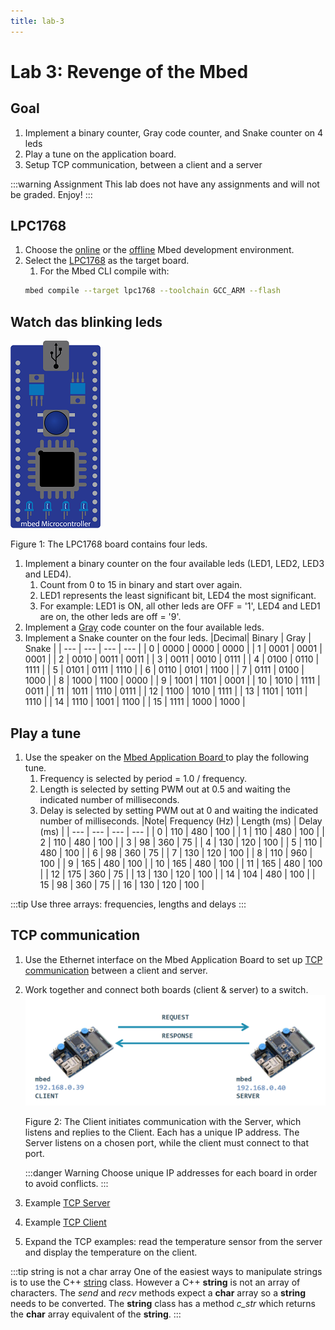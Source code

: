 ```yaml
---
title: lab-3
---
```


# Lab 3: Revenge of the Mbed

## Goal

1. Implement a binary counter, Gray code counter, and Snake counter on 4 leds  
1. Play a tune on the application board.
1. Setup TCP communication, between a client and a server


:::warning Assignment
This lab does not have any assignments and will not be graded. Enjoy!
:::

## LPC1768

1. Choose the [online](../lab-1/#mbed-blinky) or the [offline](../lab-1/#mbed-cli) Mbed development environment.
1. Select the [LPC1768](https://os.mbed.com/platforms/mbed-LPC1768/) as the target board.
    1. For the Mbed CLI compile with:
    ```bash
    mbed compile --target lpc1768 --toolchain GCC_ARM --flash
    ```

## Watch das blinking leds

![The LPC1768 board](./assets/mbed.png)

Figure 1: The LPC1768 board contains four leds.

1. Implement a binary counter on the four available leds (LED1, LED2, LED3 and LED4).
    1. Count from 0 to 15 in binary and start over again.
    1. LED1 represents the least significant bit, LED4 the most significant.
    1. For example: LED1 is ON, all other leds are OFF = '1', LED4 and LED1 are on, the other leds are off = '9'.
1. Implement a [Gray](https://en.wikipedia.org/wiki/Gray_code) code counter on the four available leds.
1. Implement a Snake counter on the four leds.
    |Decimal| 	Binary | Gray | Snake |
    | --- | --- |   --- |  --- |
    | 0 | 	0000 |	0000 | 0000 |
    | 1 | 	0001 | 	0001 | 0001 |
    | 2 | 	0010 |	0011 | 0011 |
    | 3 | 	0011 |	0010 | 0111 |
    | 4 | 	0100 |	0110 | 1111 |
    | 5 | 	0101 |	0111 | 1110 |
    | 6 | 	0110 |	0101 | 1100 |
    | 7 | 	0111 |	0100 | 1000 |
    | 8 | 	1000 |	1100 | 0000 |
    | 9 | 	1001 |	1101 | 0001 |
    | 10 | 	1010 |	1111 | 0011 |
    | 11 | 	1011 |	1110 | 0111 |
    | 12 | 	1100 |	1010 | 1111 |
    | 13 | 	1101 |	1011 | 1110 |
    | 14 | 	1110 |	1001 | 1100 |
    | 15 | 	1111 |	1000 | 1000 |

## Play a tune

1. Use the speaker on the [Mbed Application Board ](https://os.mbed.com/components/mbed-Application-Board/) to play the following tune. 
    1. Frequency is selected by period = 1.0  / frequency.
    1. Length is selected by setting PWM out at 0.5 and waiting the indicated number of milliseconds.
    1. Delay is selected by setting PWM out at 0 and waiting the indicated number of milliseconds.
        |Note| 	Frequency (Hz) | Length (ms) | Delay (ms) |
        | --- | --- |   --- |  --- |
        | 0 | 	110 |	480 | 100 |
        | 1 | 	110 | 	480 | 100 |
        | 2 | 	110 |	480 | 100 |
        | 3 | 	98 |	360 | 75 |
        | 4 | 	130 |	120 | 100 |
        | 5 | 	110 |	480 | 100 |
        | 6 | 	98 |	360 | 75 |
        | 7 | 	130 |	120 | 100 |
        | 8 | 	110 |	960 | 100 |
        | 9 | 	165 |	480 | 100 |
        | 10 | 	165 |	480 | 100 |
        | 11 | 	165 |	480 | 100 |
        | 12 | 	175 |	360 | 75 |
        | 13 | 	130 |	120 | 100 |
        | 14 | 	104 |	480 | 100 |
        | 15 | 	98 |	360 | 75 |
        | 16 | 	130 |	120 | 100 |

:::tip
Use three arrays: frequencies, lengths and delays
:::

## TCP communication

1. Use the Ethernet interface on the Mbed Application Board to set up [TCP communication](https://os.mbed.com/docs/mbed-os/v5.15/apis/network-socket.html) between a client and server. 
1. Work together and connect both boards (client & server) to a switch.
    ![Client and Server boards](./assets/client-server.png)

    Figure 2: The Client initiates communication with the Server, which listens and replies to the Client. Each has a unique IP address. The Server listens on a chosen port, while the client must connect to that port.

    :::danger Warning
    Choose unique IP addresses for each board in order to avoid conflicts.
    :::
1. Example [TCP Server](https://os.mbed.com/users/pcordemans/code/tcp-server/) 
1. Example [TCP Client](https://os.mbed.com/users/pcordemans/code/tcp-client/)
1. Expand the TCP examples: read the temperature sensor from the server and display the temperature on the client. 

:::tip string is not a char array
One of the easiest ways to manipulate strings is to use the C++ [string](http://www.cplusplus.com/reference/string/string/) class. However a C++ **string** is not an array of characters. The *send* and *recv* methods expect a **char** array so a **string** needs to be converted. The **string** class has a method *c_str* which returns the **char** array equivalent of the **string**.
:::
